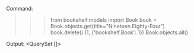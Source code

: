 Command:
>>> from bookshelf.models import Book
>>> book = Book.objects.get(title="Nineteen Eighty-Four")
>>> book.delete()
(1, {'bookshelf.Book': 1})
>>> Book.objects.all()

Output:
<QuerySet []>